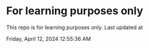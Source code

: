 # For learning purposes only
This repo is for learning purposes only.
Last updated at

Friday, April 12, 2024 12:55:36 AM

